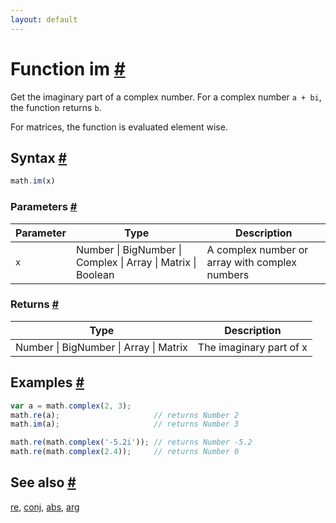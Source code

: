```yaml
---
layout: default
---
```


<h1 id="function-im">Function im <a href="#function-im" title="Permalink">#</a></h1>

Get the imaginary part of a complex number.
For a complex number `a + bi`, the function returns `b`.

For matrices, the function is evaluated element wise.


<h2 id="syntax">Syntax <a href="#syntax" title="Permalink">#</a></h2>

```js
math.im(x)
```

<h3 id="parameters">Parameters <a href="#parameters" title="Permalink">#</a></h3>

Parameter | Type | Description
--------- | ---- | -----------
`x` | Number &#124; BigNumber &#124; Complex &#124; Array &#124; Matrix &#124; Boolean |  A complex number or array with complex numbers

<h3 id="returns">Returns <a href="#returns" title="Permalink">#</a></h3>

Type | Description
---- | -----------
Number &#124; BigNumber &#124; Array &#124; Matrix | The imaginary part of x


<h2 id="examples">Examples <a href="#examples" title="Permalink">#</a></h2>

```js
var a = math.complex(2, 3);
math.re(a);                     // returns Number 2
math.im(a);                     // returns Number 3

math.re(math.complex('-5.2i')); // returns Number -5.2
math.re(math.complex(2.4));     // returns Number 0
```


<h2 id="see-also">See also <a href="#see-also" title="Permalink">#</a></h2>

[re](re.html),
[conj](conj.html),
[abs](abs.html),
[arg](arg.html)


<!-- Note: This file is automatically generated from source code comments. Changes made in this file will be overridden. -->
